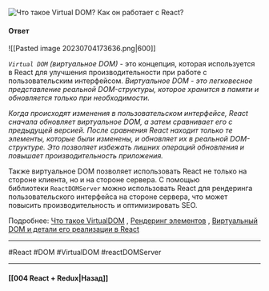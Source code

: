 ![Что такое Virtual DOM? Как он работает с React?](https://youtu.be/7TvS0iKR3_c?t=740)

#### Ответ

![[Pasted image 20230704173636.png|600]]

*`Virtual DOM` (виртуальное DOM)* - это концепция, которая используется в React для улучшения производительности при работе с пользовательским интерфейсом. *Виртуальное DOM - это легковесное представление реальной DOM-структуры, которое хранится в памяти и обновляется только при необходимости.*

*Когда происходят изменения в пользовательском интерфейсе, React сначала обновляет виртуальное DOM, а затем сравнивает его с предыдущей версией. После сравнения React находит только те элементы, которые были изменены, и обновляет их в реальной DOM-структуре. Это позволяет избежать лишних операций обновления и повышает производительность приложения.*

Также виртуальное DOM позволяет использовать React не только на стороне клиента, но и на стороне сервера. С помощью библиотеки `ReactDOMServer` можно использовать React для рендеринга пользовательского интерфейса на стороне сервера, что может повысить производительность и оптимизировать SEO.

Подробнее: [Что такое VirtualDOM](https://habr.com/ru/post/256965/) ,  [Рендеринг элементов](https://ru.legacy.reactjs.org/docs/rendering-elements.html) , [Виртуальный DOM и детали его реализации в React](https://ru.legacy.reactjs.org/docs/faq-internals.html)

____
#React #DOM #VirtualDOM #reactDOMServer 

____

#### [[004 React + Redux|Назад]]
